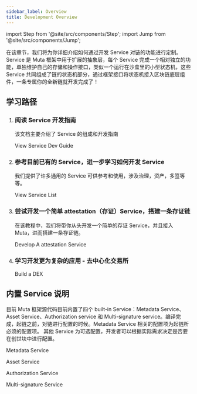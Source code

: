 ```yaml
---
sidebar_label: Overview
title: Development Overview
---
```


import Step from '@site/src/components/Step';
import Jump from '@site/src/components/Jump';

在该章节，我们将为你详细介绍如何通过开发 Service 对链的功能进行定制。Service 是 Muta 框架中用于扩展的抽象层，每个 Service 完成一个相对独立的功能，单独维护自己的存储和操作接口，类似一个运行在沙盒里的小型状态机，这些 Service 共同组成了链的状态机部分，通过框架接口将状态机接入区块链底层组件，一条专属你的全新链就开发完成了！

## 学习路径

<Step headingDepth={3}>
<ol>
<li>

### 阅读 Service 开发指南
   
该文档主要介绍了 Service 的组成和开发指南

<Jump to="../service-dev/">View Service Dev Guide</Jump>

</li>
<li>

### 参考目前已有的 Service，进一步学习如何开发 Service

我们提供了许多通用的 Service 可供参考和使用，涉及治理，资产，多签等等。

<Jump to="../../dev/service-list/">View Service List</Jump>

</li>
<li>

### 尝试开发一个简单 attestation（存证）Service，搭建一条存证链

在该教程中，我们将带你从头开发一个简单的存证 Service，并且接入 Muta，进而搭建一条存证链。

<Jump to="../poe-chain/">Develop A attestation Service</Jump>

</li>
<li>

### 学习开发更为复杂的应用 - 去中心化交易所

<Jump to="../dex/">Build a DEX</Jump>

</li>
</ol>
</Step>

## 内置 Service 说明

目前 Muta 框架源代码目前内置了四个 built-in Service：Metadata Service、Asset Service、Authorization service 和 Multi-signature service。编译完成，起链之前，对链进行配置的时候。Metadata Service 相关的配置项为起链所必须的配置项。 其他 Service 为可选配置，开发者可以根据实际需求决定是否要在创世块中进行配置。

<Jump to="../../service-list/metadata-service/">Metadata Service</Jump>

<Jump to="../../service-list/asset-service/">Asset Service</Jump>

<Jump to="../../service-list/auth-service/">Authorization Service</Jump>

<Jump to="../../service-list/multi-sig-service/">Multi-signature Service</Jump>








